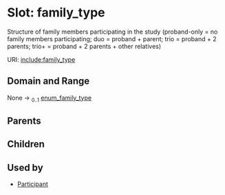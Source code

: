 
# Slot: family_type


Structure of family members participating in the study (proband-only = no family members participating; duo = proband + parent; trio = proband + 2 parents; trio+ = proband + 2 parents + other relatives)

URI: [include:family_type](https://w3id.org/include/family_type)


## Domain and Range

None &#8594;  <sub>0..1</sub> [enum_family_type](enum_family_type.md)

## Parents


## Children


## Used by

 * [Participant](Participant.md)

